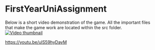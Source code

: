 # FirstYearUniAssignment
Below is a short video demonstration of the game. All the important files that make the game work are located within the src folder.
[![Video thumbnail](https://img.youtube.com/vi/ulS59hyDayM/0.jpg)](https://www.youtube.com/watch?v=ulS59hyDayM) 


https://youtu.be/ulS59hyDayM

